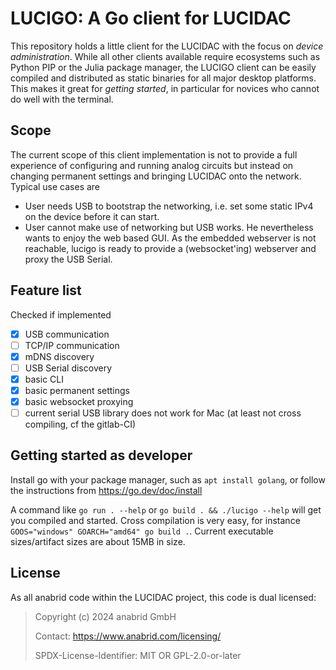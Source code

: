 # LUCIGO: A Go client for LUCIDAC

This repository holds a little client for the LUCIDAC with the focus on
*device administration*. While all other clients available require ecosystems
such as Python PIP or the Julia package manager, the LUCIGO client can be
easily compiled and distributed as static binaries for all major desktop
platforms. This makes it great for *getting started*, in particular for novices
who cannot do well with the terminal.

## Scope

The current scope of this client implementation is not to provide a full
experience of configuring and running analog circuits but instead on changing
permanent settings and bringing LUCIDAC onto the network. Typical use cases are

- User needs USB to bootstrap the networking, i.e. set some static IPv4 on
  the device before it can start.
- User cannot make use of networking but USB works. He nevertheless wants to
  enjoy the web based GUI. As the embedded webserver is not reachable, lucigo
  is ready to provide a (websocket'ing) webserver and proxy the USB Serial.

## Feature list

Checked if implemented

- [x] USB communication
- [ ] TCP/IP communication
- [x] mDNS discovery
- [ ] USB Serial discovery
- [x] basic CLI
- [x] basic permanent settings
- [x] basic websocket proxying
- [ ] current serial USB library does not work for Mac (at least not cross compiling, cf the gitlab-CI)

## Getting started as developer

Install go with your package manager, such as `apt install golang`, or follow
the instructions from https://go.dev/doc/install

A command like `go run . --help` or `go build . && ./lucigo --help` will get
you compiled and started. Cross compilation is very easy, for instance
`GOOS="windows" GOARCH="amd64" go build .`. Current executable sizes/artifact
sizes are about 15MB in size.

## License

As all anabrid code within the LUCIDAC project, this code is dual licensed:

> Copyright (c) 2024 anabrid GmbH
> 
> Contact: https://www.anabrid.com/licensing/
>
> SPDX-License-Identifier: MIT OR GPL-2.0-or-later